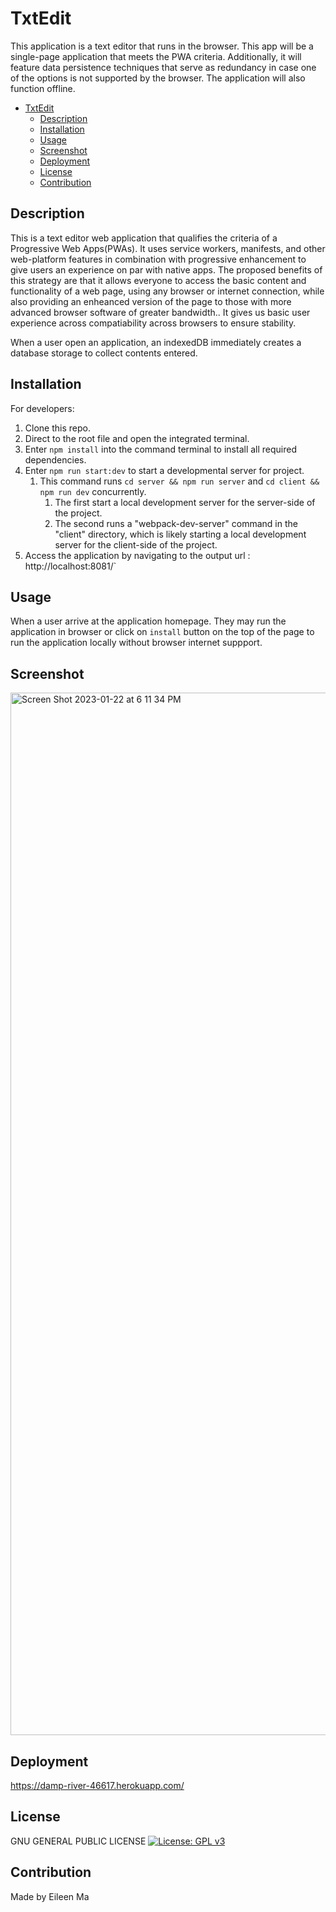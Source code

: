 # TxtEdit
This application is a text editor that runs in the browser. This app will be a single-page application that meets the PWA criteria. Additionally, it will feature data persistence techniques that serve as redundancy in case one of the options is not supported by the browser. The application will also function offline. 

- [TxtEdit](#txtedit)
  - [Description](#description)
  - [Installation](#installation)
  - [Usage](#usage)
  - [Screenshot](#screenshot)
  - [Deployment](#deployment)
  - [License](#license)
  - [Contribution](#contribution)

## Description 
This is a text editor web application that qualifies the criteria of a Progressive Web Apps(PWAs). It uses service workers, manifests, and other web-platform features in combination with progressive enhancement to give users an experience on par with native apps. The proposed benefits of this strategy are that it allows everyone to access the basic content and functionality of a web page, using any browser or internet connection, while also providing an enheanced version of the page to those with more advanced browser software of greater bandwidth.. It gives us basic user experience across compatiability across browsers to ensure stability. 

When a user open an application, an indexedDB immediately creates a database storage to collect contents entered. 

## Installation 
For developers: 
1. Clone this repo. 
2. Direct to the root file and open the integrated terminal.
3. Enter `npm install` into the command terminal to install all required dependencies.
4. Enter `npm run start:dev` to start a developmental server for project.
   1. This command runs `cd server && npm run server` and `cd client && npm run dev` concurrently.
      1. The first start a local development server for the server-side of the project. 
      2. The second runs a "webpack-dev-server" command in the "client" directory, which is likely starting a local development server for the client-side of the project. 
5. Access the application by navigating to the output url :  http://localhost:8081/` 

## Usage 
When a user arrive at the application homepage. They may run the application in browser or click on `install` button on the top of the page to run the application locally without browser internet suppport. 

## Screenshot 
<img width="1668" alt="Screen Shot 2023-01-22 at 6 11 34 PM" src="https://user-images.githubusercontent.com/114694158/213955084-1f744ec4-1086-4a5a-9c33-db2b6f069007.png">

## Deployment 
https://damp-river-46617.herokuapp.com/

## License 
   GNU GENERAL PUBLIC LICENSE
   [![License: GPL v3](https://img.shields.io/badge/License-GPLv3-blue.svg)](https://www.gnu.org/licenses/gpl-3.0)



## Contribution 
Made by Eileen Ma 
